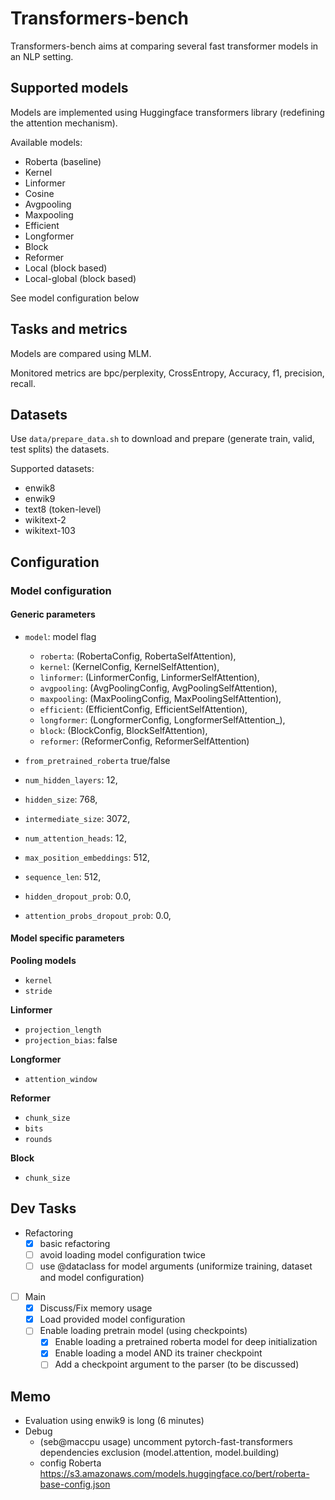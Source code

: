 # Transformers-bench

Transformers-bench aims at comparing several fast transformer models in an NLP setting.

## Supported models

Models are implemented using Huggingface transformers library (redefining the attention mechanism). 

Available models:
* Roberta (baseline)
* Kernel 
* Linformer
* Cosine
* Avgpooling
* Maxpooling
* Efficient
* Longformer
* Block
* Reformer
* Local (block based)
* Local-global (block based)

See model configuration below

## Tasks and metrics

Models are compared using MLM.

Monitored metrics are bpc/perplexity, CrossEntropy, Accuracy, f1, precision, recall.

## Datasets

Use `data/prepare_data.sh` to download and prepare (generate train, valid, test splits) the datasets.

Supported datasets:
 * enwik8 
 * enwik9 
 * text8 (token-level)
 * wikitext-2 
 * wikitext-103

## Configuration 

### Model configuration 

#### Generic parameters

* `model`: model flag
    * `roberta`: (RobertaConfig, RobertaSelfAttention),
    * `kernel`: (KernelConfig, KernelSelfAttention),
    * `linformer`: (LinformerConfig, LinformerSelfAttention),
    * `avgpooling`: (AvgPoolingConfig, AvgPoolingSelfAttention),
    * `maxpooling`: (MaxPoolingConfig, MaxPoolingSelfAttention),
    * `efficient`: (EfficientConfig, EfficientSelfAttention),
    * `longformer`: (LongformerConfig, LongformerSelfAttention_),
    * `block`: (BlockConfig, BlockSelfAttention),
    * `reformer`: (ReformerConfig, ReformerSelfAttention)
    
* `from_pretrained_roberta` true/false

* `num_hidden_layers`: 12,
* `hidden_size`: 768,
* `intermediate_size`: 3072,
* `num_attention_heads`: 12,

* `max_position_embeddings`: 512,
* `sequence_len`: 512,

* `hidden_dropout_prob`: 0.0,
* `attention_probs_dropout_prob`: 0.0,


#### Model specific parameters 

**Pooling models**

* `kernel` 
* `stride` 

**Linformer**

* `projection_length`
* `projection_bias`: false

**Longformer**

* `attention_window`


**Reformer**

* `chunk_size`
* `bits`
* `rounds`

**Block**

* `chunk_size`


## Dev Tasks
- Refactoring
    - [x] basic refactoring
    - [ ] avoid loading model configuration twice
    - [ ] use @dataclass for model arguments (uniformize training, dataset and model configuration)
- [ ] Main  
    - [x] Discuss/Fix memory usage
    - [x] Load provided model configuration
    - [ ] Enable loading pretrain model (using checkpoints)  
        - [x] Enable loading a pretrained roberta model for deep initialization
        - [x] Enable loading a model AND its trainer checkpoint 
        - [ ] Add a checkpoint argument to the parser (to be discussed)
        
## Memo
- Evaluation using enwik9 is long (6 minutes)
- Debug
    - (seb@maccpu usage) uncomment pytorch-fast-transformers dependencies exclusion (model.attention, model.building)
    - config Roberta https://s3.amazonaws.com/models.huggingface.co/bert/roberta-base-config.json